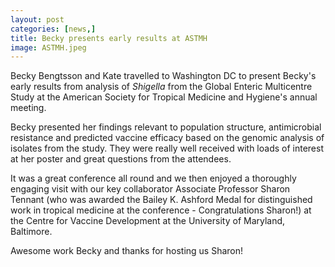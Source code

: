 ```yaml
---
layout: post
categories: [news,]
title: Becky presents early results at ASTMH
image: ASTMH.jpeg
---
```


Becky Bengtsson and Kate travelled to Washington DC to present Becky's early results from analysis of *Shigella* from the Global Enteric Multicentre Study at the American Society for Tropical Medicine and Hygiene's annual meeting. 

Becky presented her findings relevant to population structure, antimicrobial resistance and predicted vaccine efficacy based on the genomic analysis of isolates from the study. They were really well received with loads of interest at her poster and great questions from the attendees. 

It was a great conference all round and we then enjoyed a thoroughly engaging visit with our key collaborator Associate Professor Sharon Tennant (who was awarded the Bailey K. Ashford Medal for distinguished work in tropical medicine at the conference - Congratulations Sharon!) at the Centre for Vaccine Development at the University of Maryland, Baltimore.  

Awesome work Becky and thanks for hosting us Sharon!
